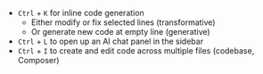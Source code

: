 
-  `Ctrl` + `K` for inline code generation
	- Either modify or fix selected lines (transformative)
	- Or generate new code at empty line (generative)
- `Ctrl` + `L` to open up an AI chat panel in the sidebar
- `Ctrl` + `I` to create and edit code across multiple files (codebase, Composer)